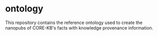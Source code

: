 # ontology

This repository contains the reference ontology used to create the nanopubs of CORE-KB's facts with knowledge provenance information.

